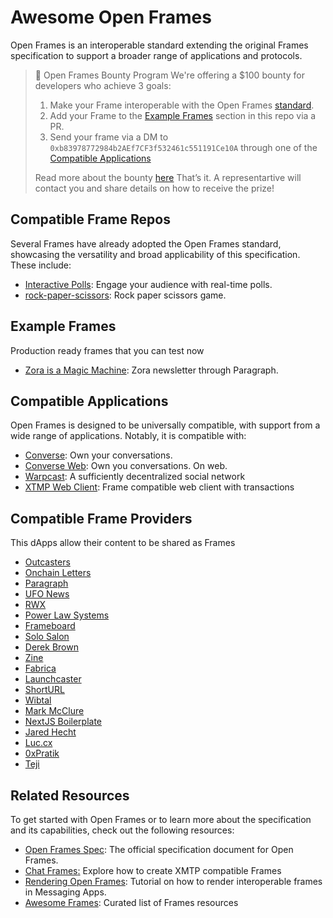 # Awesome Open Frames

Open Frames is an interoperable standard extending the original Frames specification to support a broader range of applications and protocols.

> 💸 Open Frames Bounty Program
> We're offering a $100 bounty for developers who achieve 3 goals:
>
> 1. Make your Frame interoperable with the Open Frames [standard](https://github.com/open-frames/standard).
> 2. Add your Frame to the [Example Frames](#example-frames) section in this repo via a PR.
> 3. Send your frame via a DM to
>    `0xb83978772984b2AEf7CF3f532461c551191Ce10A` through one of the [Compatible Applications](#compatible-applications)
>
> Read more about the bounty [here](https://github.com/open-frames/awesome-open-frames/blob/main/BOUNTY.md)
> That’s it. A representartive will contact you and share details on how to receive the prize!

## Compatible Frame Repos

Several Frames have already adopted the Open Frames standard, showcasing the versatility and broad applicability of this specification. These include:

- [Interactive Polls](https://github.com/xmtp-labs/fc-polls): Engage your audience with real-time polls.
- [rock-paper-scissors](https://github.com/Unshut-Labs/xmtp-frame-rock-paper-scissors): Rock paper scissors game.

## Example Frames

Production ready frames that you can test now

- [Zora is a Magic Machine](https://paragraph.xyz/@zora/zora-magic-machine): Zora newsletter through Paragraph.

## Compatible Applications

Open Frames is designed to be universally compatible, with support from a wide range of applications. Notably, it is compatible with:

- [Converse](https://getconverse.app/): Own your conversations.
- [Converse Web](https://app.converse.xyz/): Own you conversations. On web.
- [Warpcast](https://warpcast.com/): A sufficiently decentralized social network
- [XTMP Web Client](https://quickstart-web-one.vercel.app/): Frame compatible web client with transactions

## Compatible Frame Providers

This dApps allow their content to be shared as Frames

- [Outcasters](https://outcasters.xyz)
- [Onchain Letters](https://onchainletters.xyz)
- [Paragraph](https://paragraph.xyz)
- [UFO News](https://news.ufo.fm)
- [RWX](https://rwx.mrjonkane.com)
- [Power Law Systems](https://powerlaw.systems)
- [Frameboard](https://www.frameboard.com)
- [Solo Salon](https://solosalon.clinamenic.com)
- [Derek Brown](https://derekbrown.xyz)
- [Zine](https://zine.shamesoiree.com)
- [Fabrica](https://blog.fabrica.land)
- [Launchcaster](https://www.launchcaster.xyz)
- [ShortURL](https://shorturl.at)
- [Wibtal](https://wibtal.com)
- [Mark McClure](https://markmcclure.xyz)
- [NextJS Boilerplate](https://nextjs-boilerplate-xi-two-79.vercel.app)
- [Jared Hecht](https://jaredhecht.com)
- [Luc.cx](https://luc.cx)
- [0xPratik](https://0xpratik.com)
- [Teji](blog.teji.io)

## Related Resources

To get started with Open Frames or to learn more about the specification and its capabilities, check out the following resources:

- [Open Frames Spec](https://github.com/open-frames/spec): The official specification document for Open Frames.
- [Chat Frames](https://xmtp.org/docs/build/frames)[:](https://xmtp.org/docs/xip) Explore how to create XMTP compatible Frames
- [Rendering Open Frames](https://xmtp.org/docs/build/frames): Tutorial on how to render interoperable frames in Messaging Apps.
- [Awesome Frames](https://github.com/davidfurlong/awesome-frames?tab=readme-ov-file): Curated list of Frames resources
